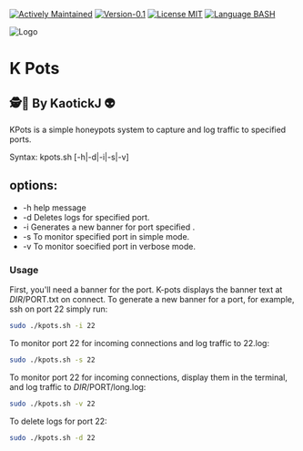 [![Actively Maintained](https://img.shields.io/badge/Maintenance%20Level-Actively%20Maintained-green.svg)](https://gist.github.com/cheerfulstoic/d107229326a01ff0f333a1d3476e068d) [![Version-0.1](https://img.shields.io/badge/Version-0.1-green)](https://img.shields.io/badge/Version-0.1-green) [![License MIT](https://img.shields.io/badge/License-MIT-blue)](https://github.com/kaotickj/K-Pots/blob/main/LICENSE) [![Language BASH](https://img.shields.io/badge/Language-BASH-red)](https://www.gnu.org/software/bash/)

![Logo](https://kdgwebsolutions.com/assets/img/kpots.png)
# K Pots
## 🕵🔎 By KaotickJ 👽 
KPots is a simple honeypots system to capture and log traffic to specified ports.

Syntax: kpots.sh [-h|-d|-i|-s|-v] <PORT>

   options:
   -------------------------------------------
*   -h help message
*   -d <PORT> Deletes logs for specified port.
*   -i <PORT> Generates a new banner for port specified .
*   -s <PORT> To monitor specified port in simple mode.
*   -v <PORT> To monitor soecified port in verbose mode.
### Usage
First, you'll need a banner for the port.  K-pots displays the banner text at $DIR/$PORT.txt on connect. 
To generate a new banner for a port, for example, ssh on port 22  simply run:
```sh
sudo ./kpots.sh -i 22
```
To monitor port 22 for incoming connections and log traffic to 22.log:
```sh
sudo ./kpots.sh -s 22
```
To monitor port 22 for incoming connections, display them in the terminal, and log traffic to $DIR/$PORT/long.log:
```sh
sudo ./kpots.sh -v 22
```
To delete logs for port 22:
```sh
sudo ./kpots.sh -d 22
```



